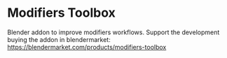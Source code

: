 # Modifiers Toolbox
Blender addon to improve modifiers workflows.
Support the development buying the addon in blendermarket: https://blendermarket.com/products/modifiers-toolbox